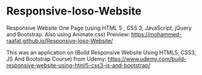 # Responsive-loso-Website

Responsive Website One Page (using HTML 5 , CSS 3, JavaScript, jQuery and Bootstrap. Also using Animate.css)
Preiview: https://mohammed-raafat.github.io/Responsive-loso-Website/

This was an application on (Build Responsive Website Using HTML5, CSS3, JS And Bootstrap Course) from Udemy: https://www.udemy.com/build-responsive-website-using-html5-css3-js-and-bootstrap/
